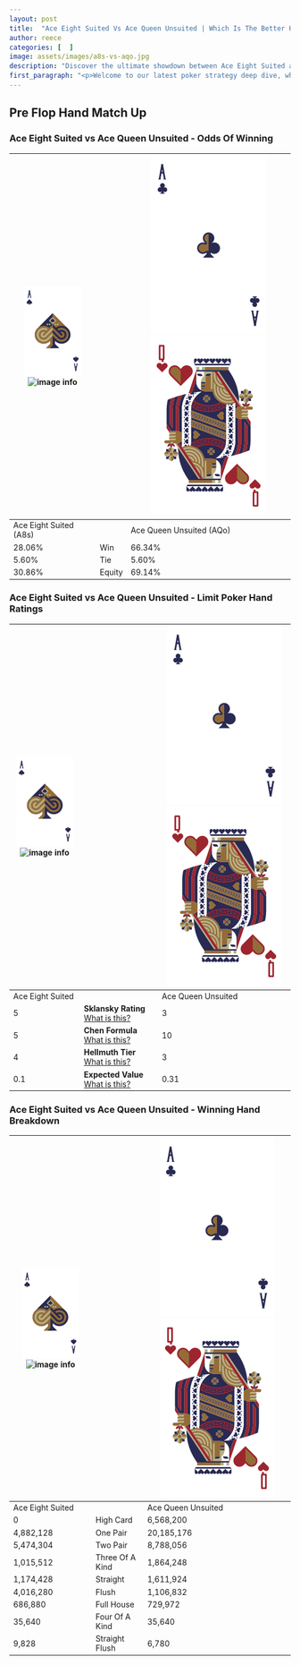 ```yaml
---
layout: post
title:  "Ace Eight Suited Vs Ace Queen Unsuited | Which Is The Better Hand In Poker? A Complete Guide"
author: reece
categories: [  ]
image: assets/images/a8s-vs-aqo.jpg
description: "Discover the ultimate showdown between Ace Eight Suited and Ace Queen Unsuited in poker! Uncover the odds, strategies, and scenarios where one hand triumphs over the other. Get ready to up your poker game with this thrilling analysis."
first_paragraph: "<p>Welcome to our latest poker strategy deep dive, where we're pitting two distinct hands against each other in a high-stakes showdown: Ace Eight Suited vs Ace Queen Unsuited.</p><p>In the dynamic world of poker, every decision counts, and knowing which hand holds the upper hand is key to your success at the table.</p><p>In this article, we'll dissect these two hands, explore the scenarios where one dominates the other, and equip you with the knowledge to make strategic choices that can tip the odds in your favor.</p><p>Get ready to unravel the intriguing dynamics of these poker hands and elevate your game to new heights.</p>"
---
```




[comment]: # (sp0)

## Pre Flop Hand Match Up

<div class="table hand-ratings" markdown="1"> 



### Ace Eight Suited vs Ace Queen Unsuited - Odds Of Winning


    
| ![image info](assets/images/hand1/A.png) ![image info](assets/images/hand1/8s.png) |  | ![image info](assets/images/hand2/A.png) ![image info](assets/images/hand2/Qo.png) |
| -------- | -------- | -------- |
| Ace Eight Suited (A8s) |  | Ace Queen Unsuited (AQo) |
| 28.06% | Win | 66.34% |
| 5.60% | Tie | 5.60% |
| 30.86% | Equity | 69.14% |




[comment]: # (sp1)



### Ace Eight Suited vs Ace Queen Unsuited - Limit Poker Hand Ratings


    
| ![image info](assets/images/hand1/A.png) ![image info](assets/images/hand1/8s.png) |  | ![image info](assets/images/hand2/A.png) ![image info](assets/images/hand2/Qo.png) |
| -------- | -------- | -------- |
| Ace Eight Suited |  | Ace Queen Unsuited |
| 5 | **Sklansky Rating** [What is this?](/sklansky-rating-explained) | 3 |
| 5 | **Chen Formula** [What is this?](/chen-formula-explained) | 10 |
| 4 | **Hellmuth Tier** [What is this?](/Hellmuth-tier-explained) | 3 |
| 0.1 | **Expected Value** [What is this?](/expected-value-explained) | 0.31 |




[comment]: # (sp2)



### Ace Eight Suited vs Ace Queen Unsuited - Winning Hand Breakdown


    
| ![image info](assets/images/hand1/A.png) ![image info](assets/images/hand1/8s.png) |  | ![image info](assets/images/hand2/A.png) ![image info](assets/images/hand2/Qo.png) |
| -------- | -------- | -------- |
| Ace Eight Suited |  | Ace Queen Unsuited |
| 0 | High Card | 6,568,200 |
| 4,882,128 | One Pair | 20,185,176 |
| 5,474,304 | Two Pair | 8,788,056 |
| 1,015,512 | Three Of A Kind | 1,864,248 |
| 1,174,428 | Straight | 1,611,924 |
| 4,016,280 | Flush | 1,106,832 |
| 686,880 | Full House | 729,972 |
| 35,640 | Four Of A Kind | 35,640 |
| 9,828 | Straight Flush | 6,780 |




[comment]: # (sp3)



</div>

[comment]: # (sp4)



[comment]: # (sp5)

